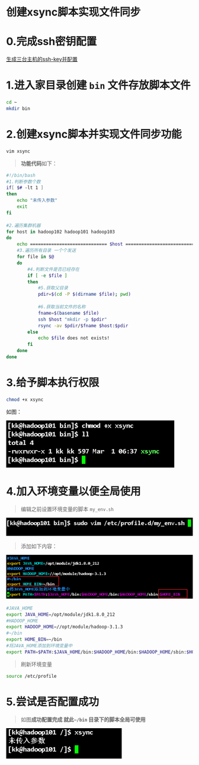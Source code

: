 # 创建xsync脚本实现文件同步

# 0.完成ssh密钥配置

[生成三台主机的ssh-key并配置](生成三台主机的ssh-key并配置.md) 

# 1.进入家目录创建 `bin` 文件存放脚本文件

```bash
cd ~
mkdir bin
```

# 2.创建xsync脚本并实现文件同步功能

```bash
vim xsync
```

> **功能代码**如下：
> 

```bash
#!/bin/bash
#1.判断参数个数
if[ $# -lt 1 ]
then
	echo "未传入参数"
	exit
fi

#2.遍历集群机器
for host in hadoop102 hadoop101 hadoop103
do
	echo ============================= $host ==================================
	#3.遍历所有目录 一个个发送
	for file in $@
	do
		#4.判断文件是否已经存在
		if [ -e $file ]
		then
			#5.获取父目录
			pdir=$(cd -P $(dirname $file); pwd)

			#6.获取当前文件的名称
			fname=$(basename $file)
			ssh $host "mkdir -p $pdir"
			rsync -av $pdir/$fname $host:$pdir
		else
			echo $file does not exists!
		fi
	done
done

```

# 3.给予脚本执行权限

```bash
chmod +x xsync
```

如图：

![给予脚本可执行权限.png](./Assets/给予脚本可执行权限.png)

# 4.加入环境变量以便全局使用

> 编辑之前设置环境变量的脚本 `my_env.sh`
> 

![image.png](./Assets/修改自定义环境变量脚本的命令.png)

> 添加如下内容：


![image.png](./Assets/修改变化的内容.png)

```bash
#JAVA_HOME
export JAVA_HOME=/opt/module/jdk1.8.0_212
#HADOOP_HOME
export HADOOP_HOME=//opt/module/hadoop-3.1.3
#~/bin
export HOME_BIN=~/bin
#将JAVA_HOME添加到环境变量中
export PATH=$PATH:$JAVA_HOME/bin:$HADOOP_HOME/bin:$HADOOP_HOME/sbin:$HOME_BIN
```

> 刷新环境变量
> 

```bash
source /etc/profile
```

# 5.尝试是否配置成功

> 如图**成功配置完成  就此`~/bin` 目录下的脚本全局可使用**
> 

![image.png](./Assets/检查环境变量是成功生效.png)